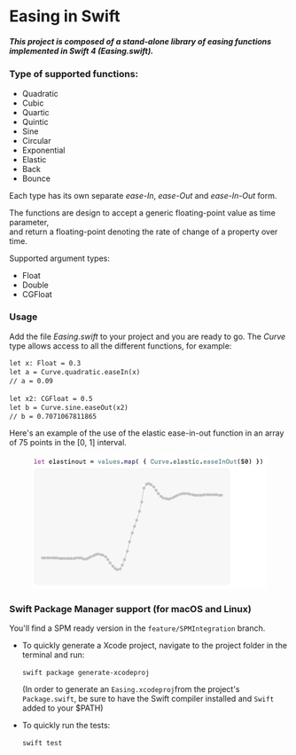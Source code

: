 


# Easing in Swift

##### This project is composed of a stand-alone library of easing functions implemented in Swift 4 (Easing.swift).

### Type of supported functions:
 - Quadratic
 - Cubic
 - Quartic
 - Quintic
 - Sine
 - Circular
 - Exponential
 - Elastic
 - Back
 - Bounce

 Each type has its own separate *ease-In*, *ease-Out* and *ease-In-Out* form.

The functions are design to accept a generic floating-point value  as time parameter,  
and return a floating-point denoting the rate of change of a property over time.

Supported argument types:
 - Float
 - Double
 - CGFloat


### Usage

Add the file *Easing.swift* to your project and you are ready to go.
The *Curve* type allows access to all the different functions, for example:

    let x: Float = 0.3
    let a = Curve.quadratic.easeIn(x)
    // a = 0.09

    let x2: CGFloat = 0.5
    let b = Curve.sine.easeOut(x2)
    // b = 0.7071067811865


Here's an example of the use of the elastic ease-in-out function in an array of 75 points in the [0, 1] interval.

<p align="center">
   <img src="https://github.com/manuelCarlos/images/blob/master/images/easing.jpeg" >
</p>

### Swift Package Manager support (for macOS and Linux)

You'll find a SPM ready version in the `feature/SPMIntegration` branch.

  - To quickly generate a Xcode project, navigate to the project folder in the terminal and run: 
  
    `swift package generate-xcodeproj`
    
     (In order to generate an `Easing.xcodeproj`from the project's `Package.swift`, be sure to have the Swift compiler installed and `Swift` added to your $PATH)

  - To quickly run the tests:
    
    `swift test`
    
